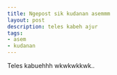 ```yaml
---
title: Ngepost sik kudanan asemmm
layout: post
description: teles kabeh ajur
tags:
- asem
- kudanan
---
```


Teles kabuehhh wkwkwkkwk..
